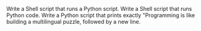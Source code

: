 Write a Shell script that runs a Python script.
Write a Shell script that runs Python code.
Write a Python script that prints exactly "Programming is like building a multilingual puzzle, followed by a new line.
